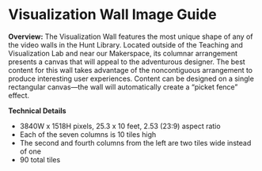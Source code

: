 # Visualization Wall Image Guide

**Overview:** The Visualization Wall features the most unique shape of any of the video walls in the Hunt Library. Located outside of the Teaching and Visualization Lab and near our Makerspace, its columnar arrangement presents a canvas that will appeal to the adventurous designer. The best content for this wall takes advantage of the noncontiguous arrangement to produce interesting user experiences. Content can be designed on a single rectangular canvas—the wall will automatically create a “picket fence” effect.

**Technical Details** 

* 3840W x 1518H pixels, 25.3 x 10 feet, 2.53 (23:9) aspect ratio 
* Each of the seven columns is 10 tiles high
* The second and fourth columns from the left are two tiles wide instead of one
* 90 total tiles